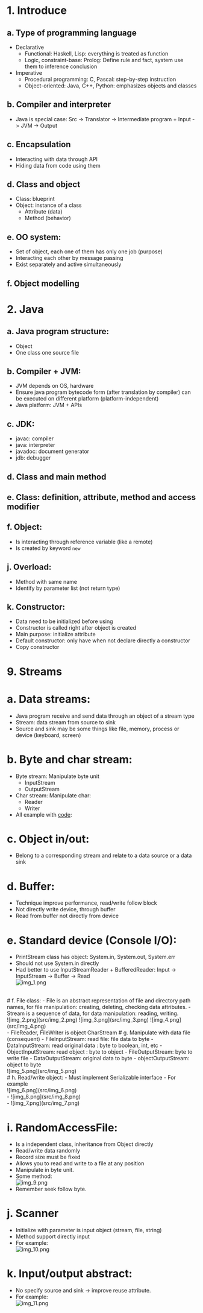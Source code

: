 

# 1. Introduce
## a. Type of programming language
- Declarative
  - Functional: Haskell, Lisp: everything is treated as function
  - Logic, constraint-base: Prolog: Define rule and fact, system use them to inference conclusion
- Imperative
  - Procedural programming: C, Pascal: step-by-step instruction
  - Object-oriented: Java, C++, Python: emphasizes objects and classes
## b. Compiler and interpreter
- Java is special case: Src -> Translator -> Intermediate program + Input -> JVM -> Output
## c. Encapsulation
- Interacting with data through API
- Hiding data from code using them
## d. Class and object
- Class: blueprint
- Object: instance of a class
  - Attribute (data)
  - Method (behavior)
## e. OO system:
- Set of object, each one of them has only one job (purpose)
- Interacting each other by message passing
- Exist separately and active simultaneously
## f. Object modelling

# 2. Java
## a. Java program structure:
- Object
- One class one source file
## b. Compiler + JVM:
- JVM depends on OS, hardware
- Ensure java program bytecode form (after translation by compiler) can be executed on different platform
  (platform-independent)
- Java platform: JVM + APIs
## c. JDK:
- javac: compiler
- java: interpreter
- javadoc: document generator
- jdb: debugger
## d. Class and main method
## e. Class: definition, attribute, method and access modifier
## f. Object:
- Is interacting through reference variable (like a remote)
- Is created by keyword `new`
## j. Overload:
- Method with same name
- Identify by parameter list (not return type)
## k. Constructor:
- Data need to be initialized before using
- Constructor is called right after object is created
- Main purpose: initialize attribute
- Default constructor: only have when not declare directly a constructor
- Copy constructor

# 9. Streams
# a. Data streams:
- Java program receive and send data through an object of a stream type
- Stream: data stream from source to sink
- Source and sink may be some things like file, memory, process or device (keyboard, screen)
# b. Byte and char stream:
- Byte stream: Manipulate byte unit
  - InputStream
  - OutputStream
- Char stream: Manipulate char:
  - Reader
  - Writer
- All example with [code](src/Stream): 
# c. Object in/out:
- Belong to a corresponding stream and relate to a data source or a data sink
# d. Buffer:
- Technique improve performance, read/write follow block
- Not directly write device, through buffer
- Read from buffer not directly from device
# e. Standard device (Console I/O):
- PrintStream class has object: System.in, System.out, System.err
- Should not use System.in directly
- Had better to use InputStreamReader + BufferedReader: Input -> InputStream -> Buffer -> Read <br> 
![img_1.png](src/img_1.png)
<br>
# f. File class:
- File is an abstract representation of file and directory path names, for file manipulation: creating, 
deleting, checking data attributes.
- Stream is a sequence of data, for data manipulation: reading, writing.
<br>
![img_2.png](src/img_2.png)
![img_3.png](src/img_3.png)
![img_4.png](src/img_4.png)
<br>
- FileReader, FileWriter is object CharStream
# g. Manipulate with data file (consequent)
- FileInputStream: read file: file data to byte
- DataInputStream: read original data : byte to boolean, int, etc
- ObjectInputStream: read object : byte to object
- FileOutputStream: byte to write file
- DataOutputStream: original data to byte
- objectOutputStream: object to byte
<br>
![img_5.png](src/img_5.png)
<br>
# h. Read/write object:
- Must implement Serializable interface
- For example <br> ![img_6.png](src/img_6.png)<br>
- ![img_8.png](src/img_8.png)<br>
- ![img_7.png](src/img_7.png) <br>

# i. RandomAccessFile:
- Is a independent class, inheritance from Object directly
- Read/write data randomly
- Record size must be fixed
- Allows you to read and write to a file at any position
- Manipulate in byte unit.
- Some method: <br>![img_9.png](src/img_9.png)<br>
- Remember seek follow byte.

# j. Scanner
- Initialize with parameter is input object (stream, file, string)
- Method support directly input
- For example: <br> ![img_10.png](src/img_10.png) <br>

# k. Input/output abstract:
- No specify source and sink -> improve reuse attribute.
- For example: <br> ![img_11.png](src/img_11.png)<br>